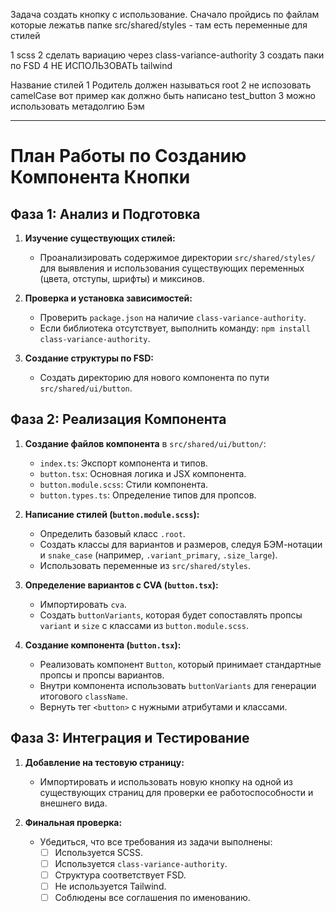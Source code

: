 Задача создать кнопку с использование. Сначало пройдись по файлам которые лежатьв папке src/shared/styles - там есть переменные для стилей

1 scss
2 сделать вариацию через class-variance-authority
3 создать паки по FSD
4 НЕ ИСПОЛЬЗОВАТЬ tailwind

Название стилей
1 Родитель должен называться root
2 не испозовать camelCase вот пример как должно быть написано test_button
3 можно использовать метадолгию Бэм

---

# План Работы по Созданию Компонента Кнопки

## Фаза 1: Анализ и Подготовка

1.  **Изучение существующих стилей:**
    - Проанализировать содержимое директории `src/shared/styles/` для выявления и использования существующих переменных (цвета, отступы, шрифты) и миксинов.

2.  **Проверка и установка зависимостей:**
    - Проверить `package.json` на наличие `class-variance-authority`.
    - Если библиотека отсутствует, выполнить команду: `npm install class-variance-authority`.

3.  **Создание структуры по FSD:**
    - Создать директорию для нового компонента по пути `src/shared/ui/button`.

## Фаза 2: Реализация Компонента

1.  **Создание файлов компонента** в `src/shared/ui/button/`:
    - `index.ts`: Экспорт компонента и типов.
    - `button.tsx`: Основная логика и JSX компонента.
    - `button.module.scss`: Стили компонента.
    - `button.types.ts`: Определение типов для пропсов.

2.  **Написание стилей (`button.module.scss`):**
    - Определить базовый класс `.root`.
    - Создать классы для вариантов и размеров, следуя БЭМ-нотации и `snake_case` (например, `.variant_primary`, `.size_large`).
    - Использовать переменные из `src/shared/styles`.

3.  **Определение вариантов с CVA (`button.tsx`):**
    - Импортировать `cva`.
    - Создать `buttonVariants`, которая будет сопоставлять пропсы `variant` и `size` с классами из `button.module.scss`.

4.  **Создание компонента (`button.tsx`):**
    - Реализовать компонент `Button`, который принимает стандартные пропсы и пропсы вариантов.
    - Внутри компонента использовать `buttonVariants` для генерации итогового `className`.
    - Вернуть тег `<button>` с нужными атрибутами и классами.

## Фаза 3: Интеграция и Тестирование

1.  **Добавление на тестовую страницу:**
    - Импортировать и использовать новую кнопку на одной из существующих страниц для проверки ее работоспособности и внешнего вида.

2.  **Финальная проверка:**
    - Убедиться, что все требования из задачи выполнены:
      - [ ] Используется SCSS.
      - [ ] Используется `class-variance-authority`.
      - [ ] Структура соответствует FSD.
      - [ ] Не используется Tailwind.
      - [ ] Соблюдены все соглашения по именованию.
